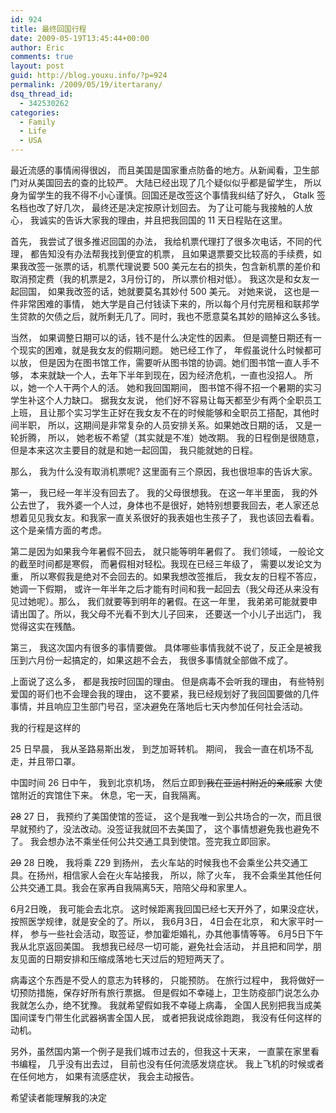 ```yaml
---
id: 924
title: 最终回国行程
date: 2009-05-19T13:45:44+00:00
author: Eric
comments: true
layout: post
guid: http://blog.youxu.info/?p=924
permalink: /2009/05/19/itertarany/
dsq_thread_id:
  - 342530262
categories:
  - Family
  - Life
  - USA
---
```

最近流感的事情闹得很凶， 而且美国是国家重点防备的地方。从新闻看，卫生部门对从美国回去的查的比较严。 大陆已经出现了几个疑似似乎都是留学生， 所以身为留学生的我不得不小心谨慎。回国还是改签这个事情我纠结了好久， Gtalk 签名档也改了好几次， 最终还是决定按原计划回去。 为了让可能与我接触的人放心， 我诚实的告诉大家我的理由，并且把我回国的 11 天日程贴在这里。 

首先， 我尝试了很多推迟回国的办法， 我给机票代理打了很多次电话，不同的代理， 都告知没有办法帮我找到便宜的机票， 且如果退票要交比较高的手续费，如果我改签一张票的话，机票代理说要 500 美元左右的损失，包含新机票的差价和取消预定费（我的机票是2，3月份订的， 所以票价相对低）。 我这次是和女友一起回国， 如果我改签的话，她就要莫名其妙付 500 美元。 对她来说， 这也是一件非常困难的事情， 她大学是自己付钱读下来的，所以每个月付完房租和联邦学生贷款的欠债之后，就所剩无几了。同时，我也不愿意莫名其妙的赔掉这么多钱。

当然， 如果调整日期可以的话，钱不是什么决定性的因素。 但是调整日期还有一个现实的困难，就是我女友的假期问题。 她已经工作了， 年假虽说什么时候都可以放， 但是因为在图书馆工作，需要听从图书馆的协调。她们图书馆一直人手不够， 本来就缺一个人，去年下半年到现在，因为经济危机，一直也没招人。 所以，她一个人干两个人的活。 她和我回国期间， 图书馆不得不招一个暑期的实习学生补这个人力缺口。 据我女友说， 他们好不容易让每天都至少有两个全职员工上班， 且让那个实习学生正好在我女友不在的时候能够和全职员工搭配，其他时间半职， 所以，这期间是非常复杂的人员安排关系。如果她改日期的话， 又是一轮折腾， 所以， 她老板不希望（其实就是不准）她改期。 我的日程倒是很随意， 但是本来这次主要目的就是和她一起回国， 我只能就她的日程。

那么， 我为什么没有取消机票呢? 这里面有三个原因，我也很坦率的告诉大家。

第一， 我已经一年半没有回去了。 我的父母很想我。 在这一年半里面， 我的外公去世了， 我外婆一个人过，身体也不是很好，她特别想要我回去，老人家还总想着见见我女友。和我家一直关系很好的我表姐也生孩子了， 我也该回去看看。 这个是亲情方面的考虑。 

第二是因为如果我今年暑假不回去， 就只能等明年暑假了。 我们领域， 一般论文的截至时间都是寒假， 而暑假相对轻松。我现在已经三年级了， 需要以发论文为重， 所以寒假我是绝对不会回去的。如果我想改签推后， 我女友的日程不答应，她调一下假期， 或许一年半年之后才能有时间和我一起回去（我父母还从来没有见过她呢）。那么， 我们就要等到明年的暑假。在这一年里， 我弟弟可能就要申请出国了。所以，我父母不光看不到大儿子回来， 还要送一个小儿子出远门， 我觉得这实在残酷。 

第三， 我这次国内有很多的事情要做。 具体哪些事情我就不说了，反正全是被我压到六月份一起搞定的，如果这趟不会去， 我很多事情就全部做不成了。 

上面说了这么多， 都是我按时回国的理由。 但是病毒不会听我的理由， 有些特别爱国的哥们也不会理会我的理由， 这不要紧，我已经规划好了我回国要做的几件事情，并且响应卫生部门号召，坚决避免在落地后七天内参加任何社会活动。 

我的行程是这样的

25 日早晨， 我从圣路易斯出发， 到芝加哥转机。 期间， 我会一直在机场不乱走，并且带口罩。

中国时间 26 日中午， 我到北京机场， 然后立即到<del datetime="2009-05-20T16:12:15+00:00">我在亚运村附近的亲戚家</del> 大使馆附近的宾馆住下来。 休息，宅一天，自我隔离。

<del datetime="2009-05-20T16:12:15+00:00">28</del> 27 日， 我预约了美国使馆的签证， 这个是我唯一到公共场合的一次，而且很早就预约了，没法改动。没签证我就回不去美国了， 这个事情想避免我也避免不了。 我会想办法不乘坐任何公共交通工具到使馆。签完我立即回家。

<del datetime="2009-05-20T16:12:15+00:00">29</del> 28 日晚， 我将乘 Z29 到扬州， 去火车站的时候我也不会乘坐公共交通工具。在扬州，相信家人会在火车站接我， 所以，除了火车， 我不会乘坐其他任何公共交通工具。我会在家再自我隔离5天，陪陪父母和家里人。 

6月2日晚， 我可能会去北京。 这时候距离我回国已经七天开外了，如果没症状， 按照医学规律，就是安全的了。所以， 我6月3日， 4日会在北京， 和大家平时一样， 参与一些社会活动，取签证，参加霍炬婚礼，办其他事情等等。 6月5日下午我从北京返回美国。 我想我已经尽一切可能，避免社会活动， 并且把和同学，朋友见面的日期安排和压缩成落地七天过后的短短两天了。

病毒这个东西是不受人的意志为转移的， 只能预防。 在旅行过程中， 我将做好一切预防措施，保存好所有旅行票据。 但是假如不幸碰上，卫生防疫部门说怎么办我就怎么办，绝不犹豫。 我就希望假如我不幸碰上病毒， 全国人民别把我当成美国间谍专门带生化武器祸害全国人民， 或者把我说成徐跑跑， 我没有任何这样的动机。 

另外，虽然国内第一个例子是我们城市过去的，但我这十天来， 一直蒙在家里看书编程， 几乎没有出去过， 目前也没有任何流感发烧症状。 我上飞机的时候或者在任何地方， 如果有流感症状， 我会主动报告。

希望读者能理解我的决定
